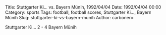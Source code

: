 Title: Stuttgarter Ki… vs. Bayern Münih, 1992/04/04
Date: 1992/04/04 00:00
Category: sports
Tags: football, football scores, Stuttgarter Ki…, Bayern Münih
Slug: stuttgarter-ki-vs-bayern-munih
Author: carbonero


Stuttgarter Ki… 2 - 4 Bayern Münih
